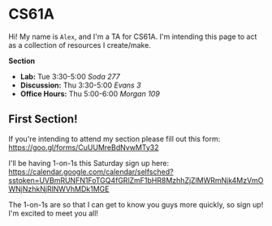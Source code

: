 # CS61A

Hi! My name is `Alex`, and I'm a TA for CS61A. I'm intending this page to act as a collection of resources I create/make.

**Section**

- **Lab:** Tue 3:30-5:00 *Soda 277*
- **Discussion:** Thu 3:30-5:00 *Evans 3*
- **Office Hours:** Thu 5:00-6:00 *Morgan 109*

## First Section!

If you're intending to attend my section please fill out this form: https://goo.gl/forms/CuUUMreBdNvwMTy32

I'll be having 1-on-1s this Saturday sign up here: https://calendar.google.com/calendar/selfsched?sstoken=UVBmRUNFN1FoTGQ4fGRlZmF1bHR8MzhhZjZlMWRmNjk4MzVmOWNjNzhkNjRlNWVhMDk1MGE

The 1-on-1s are so that I can get to know you guys more quickly, so sign up! I'm excited to meet you all!